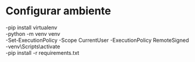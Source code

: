 # Configurar ambiente
-pip install virtualenv <br>
-python -m venv venv<br>
-Set-ExecutionPolicy -Scope CurrentUser -ExecutionPolicy RemoteSigned<br>
-venv\Scripts\activate<br>
-pip install -r requirements.txt<br>
